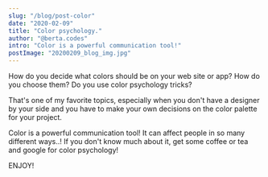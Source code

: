 ```yaml
---
slug: "/blog/post-color"
date: "2020-02-09"
title: "Color psychology."
author: "@berta.codes"
intro: "Color is a powerful communication tool!"
postImage: "20200209_blog_img.jpg"
---
```


How do you decide what colors should be on your web site or app? How do you choose them? Do you use color psychology tricks?

That's one of my favorite topics, especially when you don't have a designer by your side and you have to make your own decisions on the color palette for your project.

Color is a powerful communication tool! It can affect people in so many different ways..! If you don't know much about it, get some coffee or tea and google for color psychology!

ENJOY!
